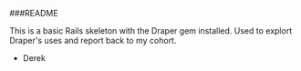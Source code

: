 ###README

This is a basic Rails skeleton with the Draper gem installed.
Used to explort Draper's uses and report back to my cohort.

- Derek